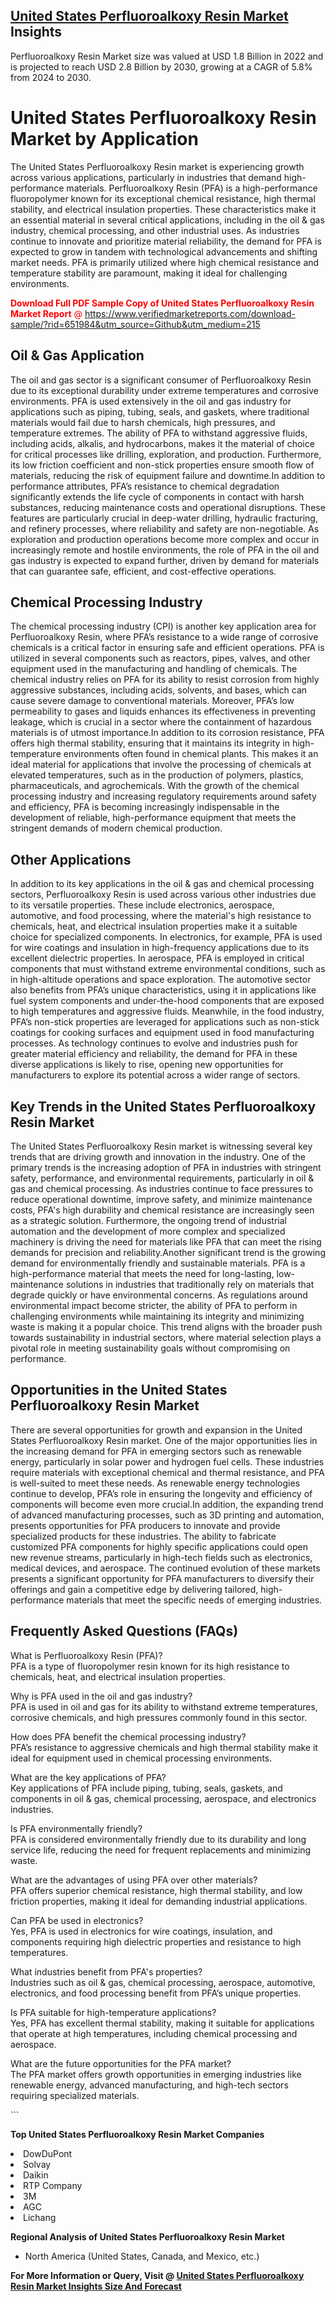 <h2><a href="https://www.verifiedmarketreports.com/download-sample/?rid=651984&amp;utm_source=Github&amp;utm_medium=215" target="_blank">United States Perfluoroalkoxy Resin Market</a> Insights</h2><p>Perfluoroalkoxy Resin Market size was valued at USD 1.8 Billion in 2022 and is projected to reach USD 2.8 Billion by 2030, growing at a CAGR of 5.8% from 2024 to 2030.</p><p><h1>United States Perfluoroalkoxy Resin Market by Application</h1><p>The United States Perfluoroalkoxy Resin market is experiencing growth across various applications, particularly in industries that demand high-performance materials. Perfluoroalkoxy Resin (PFA) is a high-performance fluoropolymer known for its exceptional chemical resistance, high thermal stability, and electrical insulation properties. These characteristics make it an essential material in several critical applications, including in the oil & gas industry, chemical processing, and other industrial uses. As industries continue to innovate and prioritize material reliability, the demand for PFA is expected to grow in tandem with technological advancements and shifting market needs. PFA is primarily utilized where high chemical resistance and temperature stability are paramount, making it ideal for challenging environments.<p><span class=""><span style="color: #ff0000;"><strong>Download Full PDF Sample Copy of United States Perfluoroalkoxy Resin Market Report</strong> @ </span><a href="https://www.verifiedmarketreports.com/download-sample/?rid=651984&amp;utm_source=Github&amp;utm_medium=215" target="_blank">https://www.verifiedmarketreports.com/download-sample/?rid=651984&amp;utm_source=Github&amp;utm_medium=215</a></span></p></p><h2>Oil & Gas Application</h2><p>The oil and gas sector is a significant consumer of Perfluoroalkoxy Resin due to its exceptional durability under extreme temperatures and corrosive environments. PFA is used extensively in the oil and gas industry for applications such as piping, tubing, seals, and gaskets, where traditional materials would fail due to harsh chemicals, high pressures, and temperature extremes. The ability of PFA to withstand aggressive fluids, including acids, alkalis, and hydrocarbons, makes it the material of choice for critical processes like drilling, exploration, and production. Furthermore, its low friction coefficient and non-stick properties ensure smooth flow of materials, reducing the risk of equipment failure and downtime.In addition to performance attributes, PFA’s resistance to chemical degradation significantly extends the life cycle of components in contact with harsh substances, reducing maintenance costs and operational disruptions. These features are particularly crucial in deep-water drilling, hydraulic fracturing, and refinery processes, where reliability and safety are non-negotiable. As exploration and production operations become more complex and occur in increasingly remote and hostile environments, the role of PFA in the oil and gas industry is expected to expand further, driven by demand for materials that can guarantee safe, efficient, and cost-effective operations. <h2>Chemical Processing Industry</h2><p>The chemical processing industry (CPI) is another key application area for Perfluoroalkoxy Resin, where PFA’s resistance to a wide range of corrosive chemicals is a critical factor in ensuring safe and efficient operations. PFA is utilized in several components such as reactors, pipes, valves, and other equipment used in the manufacturing and handling of chemicals. The chemical industry relies on PFA for its ability to resist corrosion from highly aggressive substances, including acids, solvents, and bases, which can cause severe damage to conventional materials. Moreover, PFA’s low permeability to gases and liquids enhances its effectiveness in preventing leakage, which is crucial in a sector where the containment of hazardous materials is of utmost importance.In addition to its corrosion resistance, PFA offers high thermal stability, ensuring that it maintains its integrity in high-temperature environments often found in chemical plants. This makes it an ideal material for applications that involve the processing of chemicals at elevated temperatures, such as in the production of polymers, plastics, pharmaceuticals, and agrochemicals. With the growth of the chemical processing industry and increasing regulatory requirements around safety and efficiency, PFA is becoming increasingly indispensable in the development of reliable, high-performance equipment that meets the stringent demands of modern chemical production.<h2>Other Applications</h2><p>In addition to its key applications in the oil & gas and chemical processing sectors, Perfluoroalkoxy Resin is used across various other industries due to its versatile properties. These include electronics, aerospace, automotive, and food processing, where the material's high resistance to chemicals, heat, and electrical insulation properties make it a suitable choice for specialized components. In electronics, for example, PFA is used for wire coatings and insulation in high-frequency applications due to its excellent dielectric properties. In aerospace, PFA is employed in critical components that must withstand extreme environmental conditions, such as in high-altitude operations and space exploration. The automotive sector also benefits from PFA’s unique characteristics, using it in applications like fuel system components and under-the-hood components that are exposed to high temperatures and aggressive fluids. Meanwhile, in the food industry, PFA’s non-stick properties are leveraged for applications such as non-stick coatings for cooking surfaces and equipment used in food manufacturing processes. As technology continues to evolve and industries push for greater material efficiency and reliability, the demand for PFA in these diverse applications is likely to rise, opening new opportunities for manufacturers to explore its potential across a wider range of sectors.<h2>Key Trends in the United States Perfluoroalkoxy Resin Market</h2><p>The United States Perfluoroalkoxy Resin market is witnessing several key trends that are driving growth and innovation in the industry. One of the primary trends is the increasing adoption of PFA in industries with stringent safety, performance, and environmental requirements, particularly in oil & gas and chemical processing. As industries continue to face pressures to reduce operational downtime, improve safety, and minimize maintenance costs, PFA's high durability and chemical resistance are increasingly seen as a strategic solution. Furthermore, the ongoing trend of industrial automation and the development of more complex and specialized machinery is driving the need for materials like PFA that can meet the rising demands for precision and reliability.Another significant trend is the growing demand for environmentally friendly and sustainable materials. PFA is a high-performance material that meets the need for long-lasting, low-maintenance solutions in industries that traditionally rely on materials that degrade quickly or have environmental concerns. As regulations around environmental impact become stricter, the ability of PFA to perform in challenging environments while maintaining its integrity and minimizing waste is making it a popular choice. This trend aligns with the broader push towards sustainability in industrial sectors, where material selection plays a pivotal role in meeting sustainability goals without compromising on performance.<h2>Opportunities in the United States Perfluoroalkoxy Resin Market</h2><p>There are several opportunities for growth and expansion in the United States Perfluoroalkoxy Resin market. One of the major opportunities lies in the increasing demand for PFA in emerging sectors such as renewable energy, particularly in solar power and hydrogen fuel cells. These industries require materials with exceptional chemical and thermal resistance, and PFA is well-suited to meet these needs. As renewable energy technologies continue to develop, PFA’s role in ensuring the longevity and efficiency of components will become even more crucial.In addition, the expanding trend of advanced manufacturing processes, such as 3D printing and automation, presents opportunities for PFA producers to innovate and provide specialized products for these industries. The ability to fabricate customized PFA components for highly specific applications could open new revenue streams, particularly in high-tech fields such as electronics, medical devices, and aerospace. The continued evolution of these markets presents a significant opportunity for PFA manufacturers to diversify their offerings and gain a competitive edge by delivering tailored, high-performance materials that meet the specific needs of emerging industries.<h2>Frequently Asked Questions (FAQs)</h2><p>What is Perfluoroalkoxy Resin (PFA)?<br>PFA is a type of fluoropolymer resin known for its high resistance to chemicals, heat, and electrical insulation properties.</p><p>Why is PFA used in the oil and gas industry?<br>PFA is used in oil and gas for its ability to withstand extreme temperatures, corrosive chemicals, and high pressures commonly found in this sector.</p><p>How does PFA benefit the chemical processing industry?<br>PFA’s resistance to aggressive chemicals and high thermal stability make it ideal for equipment used in chemical processing environments.</p><p>What are the key applications of PFA?<br>Key applications of PFA include piping, tubing, seals, gaskets, and components in oil & gas, chemical processing, aerospace, and electronics industries.</p><p>Is PFA environmentally friendly?<br>PFA is considered environmentally friendly due to its durability and long service life, reducing the need for frequent replacements and minimizing waste.</p><p>What are the advantages of using PFA over other materials?<br>PFA offers superior chemical resistance, high thermal stability, and low friction properties, making it ideal for demanding industrial applications.</p><p>Can PFA be used in electronics?<br>Yes, PFA is used in electronics for wire coatings, insulation, and components requiring high dielectric properties and resistance to high temperatures.</p><p>What industries benefit from PFA's properties?<br>Industries such as oil & gas, chemical processing, aerospace, automotive, electronics, and food processing benefit from PFA’s unique properties.</p><p>Is PFA suitable for high-temperature applications?<br>Yes, PFA has excellent thermal stability, making it suitable for applications that operate at high temperatures, including chemical processing and aerospace.</p><p>What are the future opportunities for the PFA market?<br>The PFA market offers growth opportunities in emerging industries like renewable energy, advanced manufacturing, and high-tech sectors requiring specialized materials.</p>```</p><p><strong>Top United States Perfluoroalkoxy Resin Market Companies</strong></p><div data-test-id=""><p><li>DowDuPont</li><li> Solvay</li><li> Daikin</li><li> RTP Company</li><li> 3M</li><li> AGC</li><li> Lichang</li></p><div><strong>Regional Analysis of&nbsp;United States Perfluoroalkoxy Resin Market</strong></div><ul><li dir="ltr"><p dir="ltr">North America&nbsp;(United States, Canada, and Mexico, etc.)</p></li></ul><p><strong>For More Information or Query, Visit @&nbsp;</strong><strong><a href="https://www.verifiedmarketreports.com/product/perfluoroalkoxy-resin-market/?utm_source=Github&amp;utm_medium=215" target="_blank">United States Perfluoroalkoxy Resin Market Insights Size And Forecast</a></strong></p></div>
